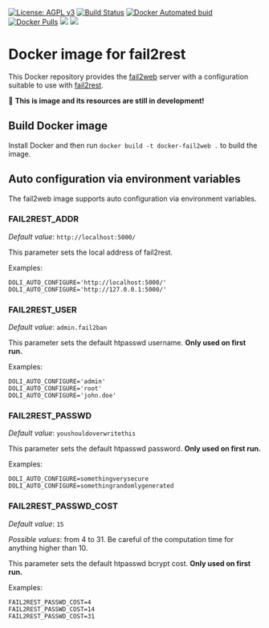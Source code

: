 
[uri_license]: http://www.gnu.org/licenses/agpl.html
[uri_license_image]: https://img.shields.io/badge/License-AGPL%20v3-blue.svg

[![License: AGPL v3][uri_license_image]][uri_license]
[![Build Status](https://travis-ci.org/Monogramm/docker-fail2web.svg)](https://travis-ci.org/Monogramm/docker-fail2web)
[![Docker Automated buid](https://img.shields.io/docker/cloud/build/monogramm/docker-fail2web.svg)](https://hub.docker.com/r/monogramm/docker-fail2web/)
[![Docker Pulls](https://img.shields.io/docker/pulls/monogramm/docker-fail2web.svg)](https://hub.docker.com/r/monogramm/docker-fail2web/)
[![](https://images.microbadger.com/badges/version/monogramm/docker-fail2web.svg)](https://microbadger.com/images/monogramm/docker-fail2web)
[![](https://images.microbadger.com/badges/image/monogramm/docker-fail2web.svg)](https://microbadger.com/images/monogramm/docker-fail2web)

# Docker image for fail2rest

This Docker repository provides the [fail2web](https://github.com/Sean-Der/fail2web) server with a configuration suitable to use with [fail2rest](https://github.com/Sean-Der/fail2rest).

:construction: **This is image and its resources are still in development!**

## Build Docker image

Install Docker and then run `docker build -t docker-fail2web .` to build the image.

## Auto configuration via environment variables

The fail2web image supports auto configuration via environment variables.


### FAIL2REST_ADDR

*Default value*: `http://localhost:5000/`

This parameter sets the local address of fail2rest.

Examples:
```
DOLI_AUTO_CONFIGURE='http://localhost:5000/'
DOLI_AUTO_CONFIGURE='http://127.0.0.1:5000/'
```


### FAIL2REST_USER

*Default value*: `admin.fail2ban`

This parameter sets the default htpasswd username. **Only used on first run.**

Examples:
```
DOLI_AUTO_CONFIGURE='admin'
DOLI_AUTO_CONFIGURE='root'
DOLI_AUTO_CONFIGURE='john.doe'
```


### FAIL2REST_PASSWD

*Default value*: `youshouldoverwritethis`

This parameter sets the default htpasswd password. **Only used on first run.**

Examples:
```
DOLI_AUTO_CONFIGURE=somethingverysecure
DOLI_AUTO_CONFIGURE=somethingrandomlygenerated
```


### FAIL2REST_PASSWD_COST

*Default value*: `15`

*Possible values*: from 4 to 31. Be careful of the computation time for anything higher than 10.

This parameter sets the default htpasswd bcrypt cost. **Only used on first run.**

Examples:
```
FAIL2REST_PASSWD_COST=4
FAIL2REST_PASSWD_COST=14
FAIL2REST_PASSWD_COST=31
```
